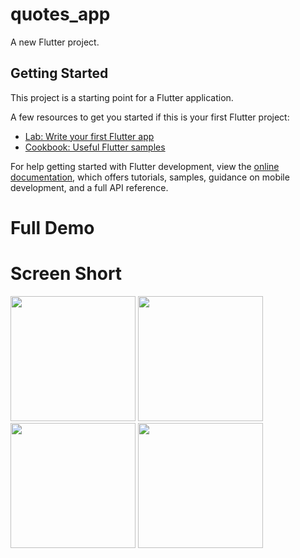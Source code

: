 # quotes_app

A new Flutter project.

## Getting Started

This project is a starting point for a Flutter application.

A few resources to get you started if this is your first Flutter project:

- [Lab: Write your first Flutter app](https://docs.flutter.dev/get-started/codelab)
- [Cookbook: Useful Flutter samples](https://docs.flutter.dev/cookbook)

For help getting started with Flutter development, view the
[online documentation](https://docs.flutter.dev/), which offers tutorials,
samples, guidance on mobile development, and a full API reference.


# Full Demo

# Screen Short
<img src = "https://user-images.githubusercontent.com/114761517/232301033-1f28b19b-0985-4fbf-8113-73b7ffb4d222.png" width = "200px">
<img src = "https://user-images.githubusercontent.com/114761517/232301105-f92398d7-8a1c-4160-9663-da477d308258.png" width = "200px">
<img src = "https://user-images.githubusercontent.com/114761517/232301263-560a37e1-b7ae-4411-89b6-d96553189607.png" width = "200px">
<img src = "https://user-images.githubusercontent.com/114761517/232301751-47461107-b6e3-4de9-80c7-f106d4c034f6.png" width = "200px">
